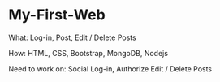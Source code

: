 # My-First-Web
What:  Log-in, Post, Edit / Delete Posts

How: HTML, CSS, Bootstrap, MongoDB, Nodejs

Need to work on: Social Log-in, Authorize Edit / Delete Posts

